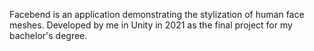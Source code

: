 Facebend is an application demonstrating the stylization of human face meshes. Developed by me in Unity in 2021 as the final project for my bachelor's degree.
